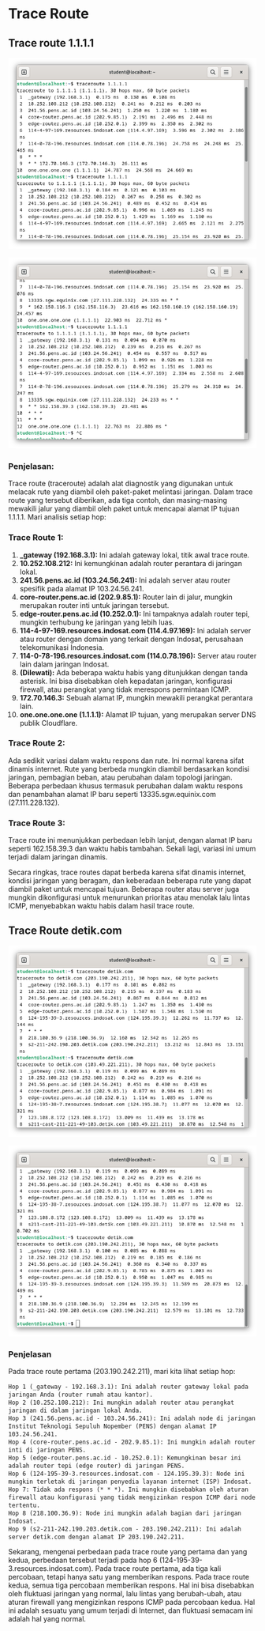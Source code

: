 # Trace Route

## Trace route 1.1.1.1
![gambar](asset/traceroute1111.png)

![gambar](asset/traceroute11112.png)

### Penjelasan:
Trace route (traceroute) adalah alat diagnostik yang digunakan untuk melacak rute yang diambil oleh paket-paket melintasi jaringan. Dalam trace route yang tersebut diberikan, ada tiga contoh, dan masing-masing mewakili jalur yang diambil oleh paket untuk mencapai alamat IP tujuan 1.1.1.1. Mari analisis setiap hop:

### Trace Route 1:
1. **_gateway (192.168.3.1):** Ini adalah gateway lokal, titik awal trace route.
2. **10.252.108.212:** Ini kemungkinan adalah router perantara di jaringan lokal.
3. **241.56.pens.ac.id (103.24.56.241):** Ini adalah server atau router spesifik pada alamat IP 103.24.56.241.
4. **core-router.pens.ac.id (202.9.85.1):** Router lain di jalur, mungkin merupakan router inti untuk jaringan tersebut.
5. **edge-router.pens.ac.id (10.252.0.1):** Ini tampaknya adalah router tepi, mungkin terhubung ke jaringan yang lebih luas.
6. **114-4-97-169.resources.indosat.com (114.4.97.169):** Ini adalah server atau router dengan domain yang terkait dengan Indosat, perusahaan telekomunikasi Indonesia.
7. **114-0-78-196.resources.indosat.com (114.0.78.196):** Server atau router lain dalam jaringan Indosat.
8. **(Dilewati):** Ada beberapa waktu habis yang ditunjukkan dengan tanda asterisk. Ini bisa disebabkan oleh kepadatan jaringan, konfigurasi firewall, atau perangkat yang tidak merespons permintaan ICMP.
9. **172.70.146.3:** Sebuah alamat IP, mungkin mewakili perangkat perantara lain.
10. **one.one.one.one (1.1.1.1):** Alamat IP tujuan, yang merupakan server DNS publik Cloudflare.

### Trace Route 2:
Ada sedikit variasi dalam waktu respons dan rute. Ini normal karena sifat dinamis internet. Rute yang berbeda mungkin diambil berdasarkan kondisi jaringan, pembagian beban, atau perubahan dalam topologi jaringan. Beberapa perbedaan khusus termasuk perubahan dalam waktu respons dan penambahan alamat IP baru seperti 13335.sgw.equinix.com (27.111.228.132).

### Trace Route 3:
Trace route ini menunjukkan perbedaan lebih lanjut, dengan alamat IP baru seperti 162.158.39.3 dan waktu habis tambahan. Sekali lagi, variasi ini umum terjadi dalam jaringan dinamis.

Secara ringkas, trace routes dapat berbeda karena sifat dinamis internet, kondisi jaringan yang beragam, dan keberadaan beberapa rute yang dapat diambil paket untuk mencapai tujuan. Beberapa router atau server juga mungkin dikonfigurasi untuk menurunkan prioritas atau menolak lalu lintas ICMP, menyebabkan waktu habis dalam hasil trace route.


## Trace Route detik.com
![gambar](asset/traceroutedetik.png)

![gambar](asset/traceroutedetik(2).png)


### Penjelasan

Pada trace route pertama (203.190.242.211), mari kita lihat setiap hop:

    Hop 1 (_gateway - 192.168.3.1): Ini adalah router gateway lokal pada jaringan Anda (router rumah atau kantor).
    Hop 2 (10.252.108.212): Ini mungkin adalah router atau perangkat jaringan di dalam jaringan lokal Anda.
    Hop 3 (241.56.pens.ac.id - 103.24.56.241): Ini adalah node di jaringan Institut Teknologi Sepuluh Nopember (PENS) dengan alamat IP 103.24.56.241.
    Hop 4 (core-router.pens.ac.id - 202.9.85.1): Ini mungkin adalah router inti di jaringan PENS.
    Hop 5 (edge-router.pens.ac.id - 10.252.0.1): Kemungkinan besar ini adalah router tepi (edge router) di jaringan PENS.
    Hop 6 (124-195-39-3.resources.indosat.com - 124.195.39.3): Node ini mungkin terletak di jaringan penyedia layanan internet (ISP) Indosat.
    Hop 7: Tidak ada respons (* * *). Ini mungkin disebabkan oleh aturan firewall atau konfigurasi yang tidak mengizinkan respon ICMP dari node tertentu.
    Hop 8 (218.100.36.9): Node ini mungkin adalah bagian dari jaringan Indosat.
    Hop 9 (s2-211-242.190.203.detik.com - 203.190.242.211): Ini adalah server detik.com dengan alamat IP 203.190.242.211.

Sekarang, mengenai perbedaan pada trace route yang pertama dan yang kedua, perbedaan tersebut terjadi pada hop 6 (124-195-39-3.resources.indosat.com). Pada trace route pertama, ada tiga kali percobaan, tetapi hanya satu yang memberikan respons. Pada trace route kedua, semua tiga percobaan memberikan respons. Hal ini bisa disebabkan oleh fluktuasi jaringan yang normal, lalu lintas yang berubah-ubah, atau aturan firewall yang mengizinkan respons ICMP pada percobaan kedua. Hal ini adalah sesuatu yang umum terjadi di Internet, dan fluktuasi semacam ini adalah hal yang normal.

